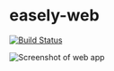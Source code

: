 # easely-web

[![Build Status](https://travis-ci.org/Easely/web.svg?branch=master)](https://travis-ci.org/Easely/web)

![Screenshot of web app](https://i.imgur.com/skt77q0.png)
